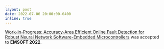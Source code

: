 ```yaml
---
layout: post
date: 2022-07-06 20:00:00-0400
inline: true
---
```


[Work-in-Progress: Accuracy-Area Efficient Online Fault Detection for Robust Neural Network Software-Embedded Microcontrollers](https://ieeexplore.ieee.org/abstract/document/9934995) was accepted to **EMSOFT 2022**.